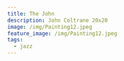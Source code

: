 ```yaml
---
title: The John
description: John Coltrane 20x20
image: /img/Painting12.jpeg
feature_image: /img/Painting12.jpeg
tags:
  - jazz
---
```

